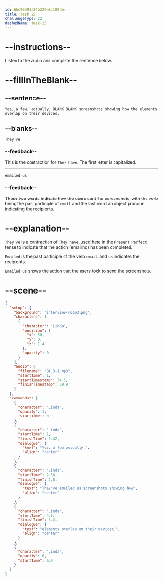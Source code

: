 ```yaml
---
id: 66c90391a34b229a8c109de4
title: Task 25
challengeType: 22
dashedName: task-25
---
```

<!-- (Audio) Linda: Yes, a few, actually. They've emailed us screenshots showing how elements overlap on their devices. -->

# --instructions--

Listen to the audio and complete the sentence below.

# --fillInTheBlank--

## --sentence--

`Yes, a few, actually. BLANK BLANK screenshots showing how the elements overlap on their devices.`

## --blanks--

`They've`

### --feedback--

This is the contraction for `They have`. The first letter is capitalized.

---

`emailed us`

### --feedback--

These two words indicate how the users sent the screenshots, with the verb being the past participle of `email` and the last word an object pronoun indicating the recipients.

# --explanation--

`They've` is a contraction of `They have`, used here in the `Present Perfect` tense to indicate that the action (emailing) has been completed.

`Emailed` is the past participle of the verb `email`, and `us` indicates the recipients. 

`Emailed us` shows the action that the users took to send the screenshots. 

# --scene--

```json
{
  "setup": {
    "background": "interview-room3.png",
    "characters": [
      {
        "character": "Linda",
        "position": {
          "x": 50,
          "y": 0,
          "z": 1.4
        },
        "opacity": 0
      }
    ],
    "audio": {
      "filename": "B1_3-1.mp3",
      "startTime": 1,
      "startTimestamp": 34.5,
      "finishTimestamp": 39.9
    }
  },
  "commands": [
    {
      "character": "Linda",
      "opacity": 1,
      "startTime": 0
    },
    {
      "character": "Linda",
      "startTime": 1,
      "finishTime": 2.42,
      "dialogue": {
        "text": "Yes, a few actually.",
        "align": "center"
      }
    },
    {
      "character": "Linda",
      "startTime": 2.56,
      "finishTime": 4.8,
      "dialogue": {
        "text": "They've emailed us screenshots showing how",
        "align": "center"
      }
    },
    {
      "character": "Linda",
      "startTime": 4.8,
      "finishTime": 6.4,
      "dialogue": {
        "text": "elements overlap on their devices.",
        "align": "center"
      }
    },
    {
      "character": "Linda",
      "opacity": 0,
      "startTime": 6.9
    }
  ]
}
```
